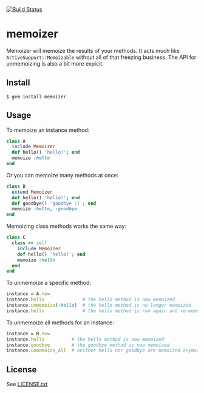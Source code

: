 [![Build Status](https://travis-ci.org/wegowise/memoizer.svg?branch=setup-travis-ci)](https://travis-ci.org/wegowise/memoizer)

# memoizer

Memoizer will memoize the results of your methods. It acts much like
`ActiveSupport::Memoizable` without all of that freezing business. The API for
unmemoizing is also a bit more expicit.

## Install

```
$ gem install memoizer
```

## Usage

To memoize an instance method:

```ruby
class A
  include Memoizer
  def hello() 'hello!'; end
  memoize :hello
end
```

Or you can memoize many methods at once:

```ruby
class B
  extend Memoizer
  def hello() 'hello!'; end
  def goodbye() 'goodbye :('; end
  memoize :hello, :goodbye
end
```

Memoizing class methods works the same way:

```ruby
class C
  class << self
    include Memoizer
    def hello() 'hello!'; end
    memoize :hello
  end
end
```


To unmemoize a specific method:

```ruby
instance = A.new
instance.hello              # the hello method is now memoized
instance.unmemoize(:hello)  # the hello method is no longer memoized
instance.hello              # the hello method is run again and re-memoized
```


To unmemoize all methods for an instance:

```ruby
instance = B.new
instance.hello          # the hello method is now memoized
instance.goodbye        # the goodbye method is now memoized
instance.unmemoize_all  # neither hello nor goodbye are memoized anymore
```


## License

See [LICENSE.txt](https://github.com/wegowise/memoizer/blob/master/LICENSE.txt)
